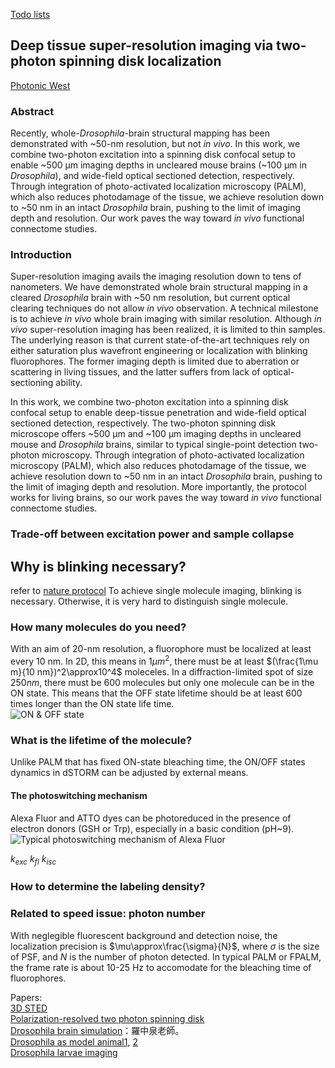 [Todo lists](https://docs.google.com/document/d/1PmqmAC3JLrxaWYusEgZz5_CUBiyhWrMrnnstpt6ula8/edit?usp=sharing)

## Deep tissue super-resolution imaging via two-photon spinning disk localization
[Photonic West](https://docs.google.com/document/d/1Y5SSFlGdQwiD2743RTZNmM7oJkpC0f3VwCBZsSFFnZw/edit?usp=sharing)

### Abstract
Recently, whole-*Drosophila*-brain structural mapping has been demonstrated with ~50-nm resolution, but not *in vivo*. In this work, we combine two-photon excitation into a spinning disk confocal setup to enable ~500 μm imaging depths in uncleared mouse brains (~100 μm in *Drosophila*), and wide-field optical sectioned detection, respectively. Through integration of photo-activated localization microscopy (PALM), which also reduces photodamage of the tissue, we achieve resolution down to ~50 nm in an intact *Drosophila* brain, pushing to the limit of imaging depth and resolution. Our work paves the way toward *in vivo* functional connectome studies. 

### Introduction

Super-resolution imaging avails the imaging resolution down to tens of nanometers. We have demonstrated whole brain structural mapping in a cleared *Drosophila* brain with ~50 nm resolution, but current optical clearing techniques do not allow *in vivo* observation. A technical milestone is to achieve *in vivo* whole brain imaging with similar resolution. Although *in vivo* super-resolution imaging has been realized, it is limited to thin samples. The underlying reason is that current state-of-the-art techniques rely on either saturation plus wavefront engineering or localization with blinking fluorophores. The former imaging depth is limited due to aberration or scattering in living tissues, and the latter suffers from lack of optical-sectioning ability.

In this work, we combine two-photon excitation into a spinning disk confocal setup to enable deep-tissue penetration and wide-field optical sectioned detection, respectively. The two-photon spinning disk microscope offers ~500 μm and ~100 μm imaging depths in uncleared mouse and *Drosophila* brains, similar to typical single-point detection two-photon microscopy. Through integration of photo-activated localization microscopy (PALM), which also reduces photodamage of the tissue, we achieve resolution down to ~50 nm in an intact *Drosophila* brain, pushing to the limit of imaging depth and resolution. More importantly, the protocol works for living brains, so our work paves the way toward *in vivo* functional connectome studies. 

### Trade-off between excitation power and sample collapse

## Why is blinking necessary?
refer to [nature protocol](https://www.nature.com/articles/nprot.2011.336.pdf)
To achieve single molecule imaging, blinking is necessary. Otherwise, it is very hard to distinguish single molecule. 

### How many molecules do you need?
With an aim of 20-nm resolution, a fluorophore must be localized at least every 10 nm. In 2D, this means in $1\mu m^2$, there must be at least $(\frac{1\mu m}{10 nm})^2\approx10^4$ moleceles. In a diffraction-limited spot of size $250 nm$, there must be $600$ molecules but only one molecule can be in the ON state. This means that the OFF state lifetime should be at least 600 times longer than the ON state life time.  
![ON & OFF state](https://scontent-tpe1-1.xx.fbcdn.net/v/t1.15752-9/274021654_1122525205211549_2958359896031346084_n.jpg?_nc_cat=104&ccb=1-5&_nc_sid=ae9488&_nc_ohc=Jqp_p3eLwf8AX-M2w7R&_nc_ht=scontent-tpe1-1.xx&oh=03_AVIEcNA86NEAROLePkSPH_oNOhvVeXgNP87UoGMLaraecg&oe=62400AC2)

### What is the lifetime of the molecule?
Unlike PALM that has fixed ON-state bleaching time, the ON/OFF states dynamics in dSTORM can be adjusted by external means. 

#### The photoswitching mechanism
Alexa Fluor and ATTO dyes can be photoreduced in the presence of electron donors (GSH or Trp), especially in a basic condition (pH~9).
![Typical photoswitching mechanism of Alexa Fluor](https://scontent-tpe1-1.xx.fbcdn.net/v/t1.15752-9/273553073_423614409536286_5486102589772724378_n.png?_nc_cat=109&ccb=1-5&_nc_sid=ae9488&_nc_ohc=TwfHBIH-kqEAX9UNXmF&_nc_ht=scontent-tpe1-1.xx&oh=03_AVINNhKg9ONqG_xfQgQCCIHnIbpNeOXBaowy4oGL6KGqXA&oe=6243549D)

$k_{exc}$
$k_{fl}$
$k_{isc}$


### How to determine the labeling density?

### Related to speed issue: photon number
With neglegible fluorescent background and detection noise, the localization precision is $\mu\approx\frac{\sigma}{N}$, where $\sigma$ is the size of PSF, and $N$ is the number of photon detected. In typical PALM or FPALM, the frame rate is about 10-25 Hz to accomodate for the bleaching time of fluorophores. 

Papers:  
[3D STED](https://drive.google.com/file/d/15G1G0A-zgt5GrhK4TLFYyHvQrMD7oiez/view?usp=sharing)  
[Polarization-resolved two photon spinning disk](https://drive.google.com/file/d/1I7E_GrQpJe9I9jCjw4fikekqE2fGU0fL/view?usp=sharing)  
[Drosophila brain simulation](https://neurokernel.github.io/about.html)：羅中泉老師。  
[Drosophila as model animal1](https://www.jneurosci.org/content/33/45/17560), [2](https://pubmed.ncbi.nlm.nih.gov/20383202/)  
[Drosophila larvae imaging](https://elifesciences.org/articles/15567)